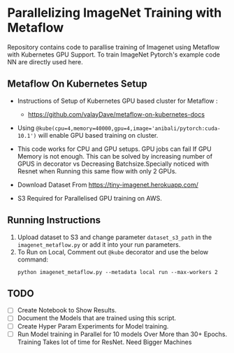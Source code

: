 # Parallelizing ImageNet Training with Metaflow 

Repository contains code to parallise training of Imagenet using Metaflow with Kubernetes GPU Support. To train ImageNet Pytorch's example code NN are directly used here. 

## Metaflow On Kubernetes Setup

- Instructions of Setup of Kubernetes GPU based cluster for Metaflow :
    - https://github.com/valayDave/metaflow-on-kubernetes-docs

- Using `@kube(cpu=4,memory=40000,gpu=4,image='anibali/pytorch:cuda-10.1')` will enable GPU based training on cluster.  

- This code works for CPU and GPU setups. GPU jobs can fail If GPU Memory is not enough. This can be solved by increasing number of GPUS in decorator vs Decreasing Batchsize.Specially noticed with Resnet when Running this same flow with only 2 GPUs. 

- Download Dataset From https://tiny-imagenet.herokuapp.com/

- S3 Required for Parallelised GPU training on AWS. 

## Running Instructions
1. Upload dataset to S3 and change parameter `dataset_s3_path` in the `imagenet_metaflow.py` or add it into your run parameters. 
2. To Run on Local, Comment out `@kube` decorator and use the below command: 
    ```
    python imagenet_metaflow.py --metadata local run --max-workers 2 
    ```

## TODO 
- [ ] Create Notebook to Show Results. 
- [ ] Document the Models that are trained using this script.
- [ ] Create Hyper Param Experiments for Model training. 
- [ ] Run Model training in Parallel for 10 models Over More than 30+ Epochs. Training Takes lot of time for ResNet. Need Bigger Machines
